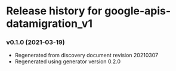 # Release history for google-apis-datamigration_v1

### v0.1.0 (2021-03-19)

* Regenerated from discovery document revision 20210307
* Regenerated using generator version 0.2.0

